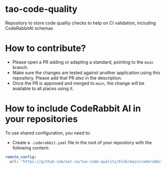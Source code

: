 # tao-code-quality

Repository to store code quality checks to help on CI validation, including CodeRabbitAI schemas

# How to contribute?

- Please open a PR adding or adapting a standard, pointing to the `main` branch.
- Make sure the changes are tested against another application using this repository. Please add that PR also in the description.
- Once the PR is approved and merged to `main`, the change will be available to all places using it.

# How to include CodeRabbit AI in your repositories

To use shared configuration, you need to:

- Create a `.coderabbit.yaml` file in the root of your repository with the following content:

```yaml
remote_config:
  url: "https://github.com/oat-sa/tao-code-quality/blob/main/coderabbit/js/be/v1/.coderabbit.yaml"
```
